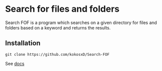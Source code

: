 # Search for files and folders
Search FOF is a program which searches on a given directory for files and folders based on a keyword and returns the results.
## Installation
```
git clone https://github.com/kokosxD/Search-FOF
```
See [docs](docs/search_fof.md)
